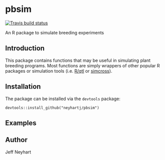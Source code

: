 
<!-- README.md is generated from README.Rmd. Please edit that file -->

# pbsim

<!-- badges: start -->

[![Travis build
status](https://travis-ci.org/neyhartj/pbsim.svg?branch=master)](https://travis-ci.org/neyhartj/pbsim)
<!-- badges: end -->

An R package to simulate breeding experiments

## Introduction

This package contains functions that may be useful in simulating plant
breeding programs. Most functions are simply wrappers of other popular R
packages or simulation tools (i.e. [R/qtl](http://www.rqtl.org/) or
[simcross](https://github.com/kbroman/simcross)).

## Installation

The package can be installed via the `devtools` package:

    devtools::install_github("neyhartj/pbsim")

## Examples

## Author

Jeff Neyhart
